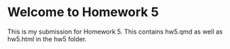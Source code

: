 # Welcome to Homework 5

This is my submission for Homework 5. This contains hw5.qmd as well as hw5.html in the hw5 folder.


